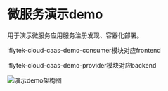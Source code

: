 # 微服务演示demo

用于演示微服务应用服务注册发现、容器化部署。

iflytek-cloud-caas-demo-consumer模块对应frontend

iflytek-cloud-caas-demo-provider模块对应backend


![演示demo架构图](https://git.iflytek.com/CCR_INFRA/cloudnative/micro-service-demo/-/raw/master/img/%E6%9E%B6%E6%9E%84%E5%9B%BE.png?inline=false)
